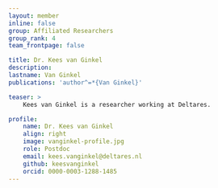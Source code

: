 ```yaml
---
layout: member
inline: false
group: Affiliated Researchers
group_rank: 4
team_frontpage: false

title: Dr. Kees van Ginkel
description: 
lastname: Van Ginkel
publications: 'author^=*{Van Ginkel}'

teaser: >
    Kees van Ginkel is a researcher working at Deltares.

profile:
    name: Dr. Kees van Ginkel
    align: right
    image: vanginkel-profile.jpg
    role: Postdoc
    email: kees.vanginkel@deltares.nl
    github: keesvanginkel
    orcid: 0000-0003-1288-1485
---
```


